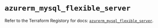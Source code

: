 # `azurerm_mysql_flexible_server`

Refer to the Terraform Registory for docs: [`azurerm_mysql_flexible_server`](https://www.terraform.io/docs/providers/azurerm/r/mysql_flexible_server).
